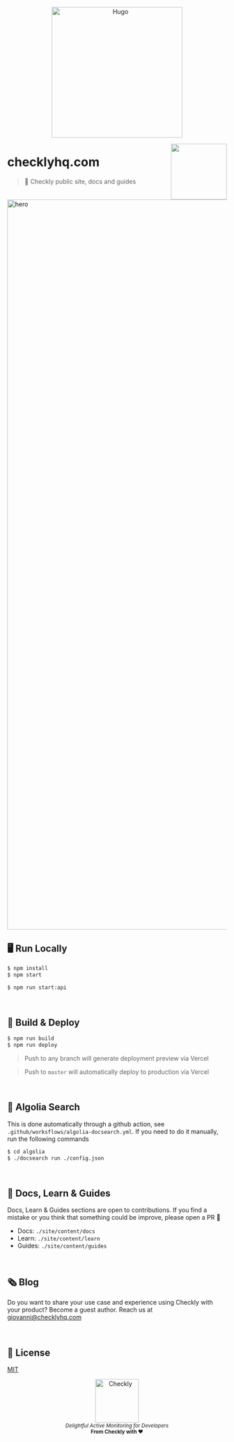 <p align="center">
  <img width="300px" src="https://user-images.githubusercontent.com/3258966/126023435-08f98795-da74-48e5-91f8-a3d8c714b5b9.png" alt="Hugo" />
</p>

<p>
  <img height="128" src="https://www.checklyhq.com/images/footer-logo.svg" align="right" />
  <h1>checklyhq.com</h1>
</p>


> 🦝 Checkly public site, docs and guides

<img width="1676" alt="hero" src="https://user-images.githubusercontent.com/3258966/126023413-a69448d5-00ec-4161-aad6-99047b0aea97.png">


<br>

## 🖥 Run Locally

```bash
$ npm install
$ npm start

$ npm run start:api
```

<br>

## 🚢 Build & Deploy

```bash
$ npm run build
$ npm run deploy
```


> Push to any branch will generate deployment preview via Vercel

> Push to `master` will automatically deploy to production via Vercel

<br>

## 🔎 Algolia Search

This is done automatically through a github action, see `.github/worksflows/algolia-docsearch.yml`.
If you need to do it manually, run the following commands

```bash
$ cd algolia
$ ./docsearch run ./config.json
```

<br>

## 💪 Docs, Learn & Guides

Docs, Learn & Guides sections are open to contributions. If you find a mistake or you think that something could be improve, please open a PR 🙂

- Docs: `./site/content/docs`
- Learn: `./site/content/learn`
- Guides: `./site/content/guides`

<br>

## 🗞 Blog

Do you want to share your use case and experience using Checkly with your product? Become a guest author. Reach us at [giovanni@checklyhq.com](mailto:giovanni@checklyhq.com)

<br>

## 📄 License

[MIT](https://github.com/checkly/jamstack-deploy/blob/master/LICENSE)


<p align="center">
  <a href="https://checklyhq.com?utm_source=github&utm_medium=sponsor-logo-github&utm_campaign=headless-recorder" target="_blank">
  <img width="100px" src="https://www.checklyhq.com/images/text_racoon_logo.svg" alt="Checkly" />
  </a>
  <br />
  <i><sub>Delightful Active Monitoring for Developers</sub></i>
  <br>
  <b><sub>From Checkly with ♥️</sub></b>
<p>
